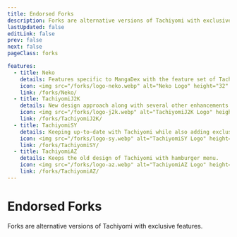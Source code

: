 ```yaml
---
title: Endorsed Forks
description: Forks are alternative versions of Tachiyomi with exclusive features.
lastUpdated: false
editLink: false
prev: false
next: false
pageClass: forks

features:
  - title: Neko
    details: Features specific to MangaDex with the feature set of TachiyomiJ2K
    icon: <img src="/forks/logo-neko.webp" alt="Neko Logo" height="32" width="32">
    link: /forks/Neko/
  - title: TachiyomiJ2K
    details: New design approach along with several other enhancements
    icon: <img src="/forks/logo-j2k.webp" alt="TachiyomiJ2K Logo" height="32" width="32">
    link: /forks/TachiyomiJ2K/
  - title: TachiyomiSY
    details: Keeping up-to-date with Tachiyomi while also adding exclusive features
    icon: <img src="/forks/logo-sy.webp" alt="TachiyomiSY Logo" height="32" width="32">
    link: /forks/TachiyomiSY/
  - title: TachiyomiAZ
    details: Keeps the old design of Tachiyomi with hamburger menu.
    icon: <img src="/forks/logo-az.webp" alt="TachiyomiAZ Logo" height="32" width="32">
    link: /forks/TachiyomiAZ/
---
```


<script setup>
import { VPHomeFeatures } from "vitepress/theme"
</script>

# Endorsed Forks

Forks are alternative versions of Tachiyomi with exclusive features.

<VPHomeFeatures />
